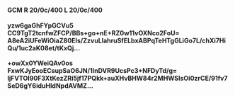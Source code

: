 #### GCM R 20/0c/400 L 20/0c/400
**yzw6gaGhFYpGCVu5**<br/>**CC9TgT2tcnfwZFCP/BBs+go+nE+RZ0w11vOXNco2FoU=**<br/>**A8eA2iUFeWiOiaZ80EIs/ZzvuLlahruSfELbxABPqTeHTgGLiGo7L/chXi7HiQu/1uc2aK08et/tKxQj...**<br/><br/>
**+owXx0YWeiQAv0os**<br/>**FxwKJyEooECsupSaO6JN/1lnDVR9UcsPc3+NFDyTd/g=**<br/>**ljFVTOI90F3XtKezZRi5jf17PQkk+auXHvBHW84r2MHWSIsOi0zrCE/91fv7SeD6gY6iduHIdNpdAVMZ...**